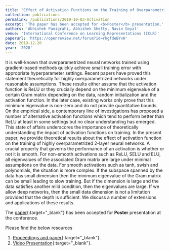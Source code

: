 ```yaml
---
title: "Effect of Activation Functions on the Training of Overparametrized Neural Nets"
collection: publications
permalink: /publications/2019-10-03-Activation
excerpt: 'The paper has been accepted for <b>Poster</b> presentation.'
authors: 'Abhishek Panigrahi, Abhishek Shetty, Navin Goyal'
venue: 'International Conference on Learning Representations (ICLR)'
paperurl: 'https://openreview.net/forum?id=rkgfdeBYvH'
date: 2019-12-20
year: '2020'
---
```


It is well-known that overparametrized neural networks trained using gradient-based methods quickly achieve small training error with appropriate hyperparameter settings. Recent papers have proved this statement theoretically for highly overparametrized networks under reasonable assumptions. These results either assume that the activation function is ReLU or they crucially depend on the minimum eigenvalue of a certain Gram matrix depending on the data, random initialization and the activation function. In the later case, existing works only prove that this minimum eigenvalue is non-zero and do not provide quantitative bounds. On the empirical side, a contemporary line of investigations has proposed a number of alternative activation functions which tend to perform better than ReLU at least in some settings but no clear understanding has emerged. This state of affairs underscores the importance of theoretically understanding the impact of activation functions on training. In the present paper, we provide theoretical results about the effect of activation function on the training of highly overparametrized 2-layer neural networks. A crucial property that governs the performance of an activation is whether or not it is smooth. For non-smooth activations such as ReLU, SELU and ELU, all eigenvalues of the associated Gram matrix are large under minimal assumptions on the data. For smooth activations such as tanh, swish and polynomials, the situation is more complex. If the subspace spanned by the data has small dimension then the minimum eigenvalue of the Gram matrix can be small leading to slow training. But if the dimension is large and the data satisfies another mild condition, then the eigenvalues are large. If we allow deep networks, then the small data dimension is not a limitation provided that the depth is sufficient. We discuss a number of extensions and applications of these results. 

The [paper](https://openreview.net/forum?id=rkgfdeBYvH){:target="_blank"} has been accepted for **Poster** presentation at the conference. 

Please find the below resources
1. [Proceedings and paper](https://openreview.net/forum?id=rkgfdeBYvH){:target="_blank"}.
2. [Video Presentation](https://iclr.cc/virtual_2020/poster_rkgfdeBYvH.html){:target="_blank"}.
